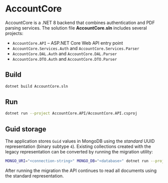 # AccountCore

AccountCore is a .NET 8 backend that combines authentication and PDF parsing services.
The solution file **AccountCore.sln** includes several projects:

- `AccountCore.API` – ASP.NET Core Web API entry point
- `AccountCore.Services.Auth` and `AccountCore.Services.Parser`
- `AccountCore.DAL.Auth` and `AccountCore.DAL.Parser`
- `AccountCore.DTO.Auth` and `AccountCore.DTO.Parser`

## Build

```bash
dotnet build AccountCore.sln
```

## Run

```bash
dotnet run --project AccountCore.API/AccountCore.API.csproj
```

## Guid storage

The application stores `Guid` values in MongoDB using the *standard* UUID representation
(binary subtype `4`). Existing collections created with the legacy representation can be
converted by running the migration utility:

```bash
MONGO_URI="<connection-string>" MONGO_DB="<database>" dotnet run --project AccountCore.Migrations/AccountCore.Migrations.csproj
```

After running the migration the API continues to read all documents using the standard
representation.
